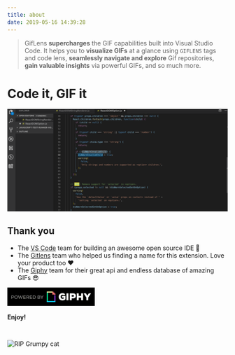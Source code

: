 ```yaml
---
title: about
date: 2019-05-16 14:39:28
---
```


> GifLens **supercharges** the GIF capabilities built into Visual Studio Code. It helps you to **visualize GIFs** at a glance using `GIFLENS` tags and code lens, **seamlessly navigate and explore** Gif repositories, **gain valuable insights** via powerful GIFs, and so much more.

# Code it, GIF it

<img src="./images/jon-snow.gif" alt="search gifs in vscode"/>

## Thank you

- The [VS Code](https://code.visualstudio.com/) team for building an awesome open source IDE 🙏
- The [Gitlens](https://github.com/eamodio/vscode-gitlens) team who helped us finding a name for this extension. Love your product too ❤️
- The [Giphy](https://giphy.com/) team for their great api and endless database of amazing GIFs 😎

<a href="https://giphy.com/"><img src="/images/PoweredBy_200_Horizontal_Light-Backgrounds_With_Logo.gif" alt="Powered by Giphy" width="200"/></a>

**Enjoy!**

<img src="https://media.giphy.com/media/PmRWBGQ1NOREN5dYxk/giphy.gif" style="margin-top: 30px;" alt="RIP Grumpy cat" />
